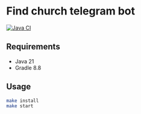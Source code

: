# Find church telegram bot

[![Java CI](https://github.com/devbulygin/find-church/actions/workflows/build.yml/badge.svg)](https://github.com/devbulygin/find-church/actions/workflows/build.yml)

## Requirements

* Java 21
* Gradle 8.8

## Usage

```bash
make install
make start
```